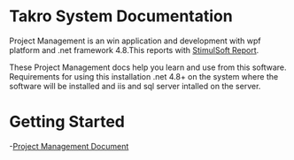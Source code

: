 ﻿# Takro System Documentation

Project Management is an win application  and development with wpf platform and .net framework 4.8.This reports with [StimulSoft Report](https://www.stimulsoft.com/).

These Project Management docs help you learn and use from this software.
Requirements for using this installation .net 4.8+  on the system where the software will be installed and iis and sql server intalled on the server.

# Getting Started

-[Project Management Document](https://docs.takrosystem.ir/en/TakroSystem/latest/Project-Management)

